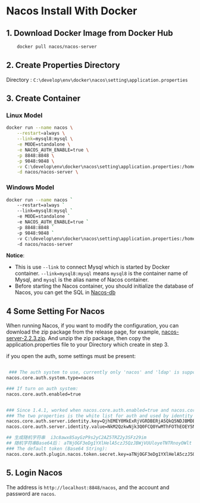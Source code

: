 # Nacos Install With Docker

## 1. Download Docker Image from Docker Hub

```bash
    docker pull nacos/nacos-server
```

## 2. Create Properties Directory

Directory : `C:\develop\env\docker\nacos\setting\application.properties`

## 3. Create Container

### Linux Model

```bash
docker run --name nacos \
    --restart=always \
    --link=mysql8:mysql \
    -e MODE=standalone \
    -e NACOS_AUTH_ENABLE=true \
    -p 8848:8848 \
    -p 9848:9848 \
    -v C:\develop\env\docker\nacos\setting\application.properties:/home/nacos/conf/application.properties \
    -d nacos/nacos-server \
```

### Windows Model

```bash
docker run --name nacos `
    --restart=always `
    --link=mysql8:mysql `
    -e MODE=standalone `
    -e NACOS_AUTH_ENABLE=true `
    -p 8848:8848 `
    -p 9848:9848 `
    -v C:\develop\env\docker\nacos\setting\application.properties:/home/nacos/conf/application.properties `
    -d nacos/nacos-server
```

**Notice**:

- This is use `--link` to connect Mysql which is started by Docker container. `--link=mysql8:mysql` means `mysql8` is the container name of Mysql, and `mysql` is the alias name of Nacos container.
- Before starting the Nacos container, you should initialize the database of Nacos, you can get the SQL in [Nacos-db](https://github.com/alibaba/nacos/blob/master/config/src/main/resources/META-INF/nacos-db.sql)

## 4 Some Setting For Nacos

 When running Nacos, if you want to modify the configuration, you can download the zip package from the release page, for example, [nacos-server-2.2.3.zip](https://github.com/alibaba/nacos/releases/tag/2.2.3). And unzip the zip package, then copy the application.properties file to your Directory which create in step 3.

 if you open the auth, some settings must be present:

```bash

 ### The auth system to use, currently only 'nacos' and 'ldap' is supported:
nacos.core.auth.system.type=nacos

### If turn on auth system:
nacos.core.auth.enabled=true


### Since 1.4.1, worked when nacos.core.auth.enabled=true and nacos.core.auth.enable.userAgentAuthWhite=false.
### The two properties is the white list for auth and used by identity the request from other server.
nacos.core.auth.server.identity.key=QjhEMEY0MkExRjVGRDBERjA5QkQ5NDJBMDEzMjIzMEI=
nacos.core.auth.server.identity.value=NkM2QzkwNjk3Q0FCQ0YwMThFOThEOEY5NDBEMzNDODI=

## 生成随机字符串  i3c8awx85ayGzP9s2yC2AZ5TRZ2y3SFz29im
## 随机字符串Base64后： aTNjOGF3eDg1YXlHelA5czJ5QzJBWjVUUloyeTNTRnoyOWlt
### The default token (Base64 String):
nacos.core.auth.plugin.nacos.token.secret.key=aTNjOGF3eDg1YXlHelA5czJ5QzJBWjVUUloyeTNTRnoyOWlt

```

## 5. Login Nacos

The address is `http://localhost:8848/nacos`, and the account and password are `nacos`.

